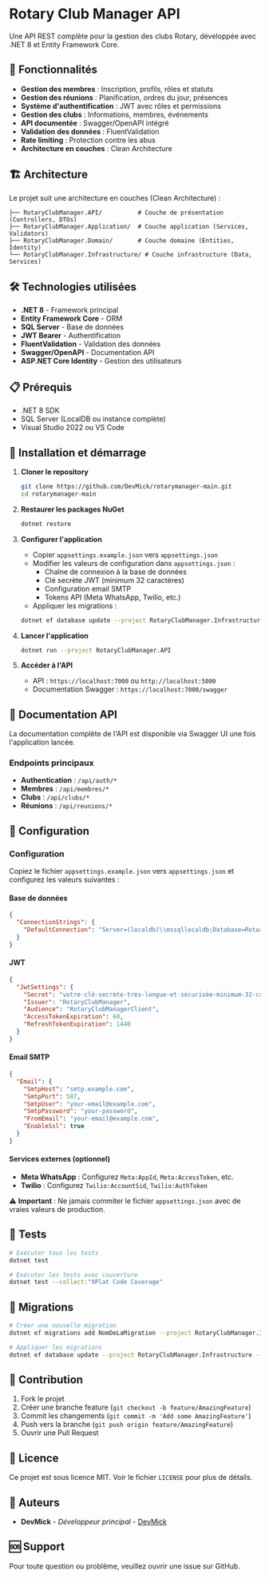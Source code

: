 # Rotary Club Manager API

Une API REST complète pour la gestion des clubs Rotary, développée avec .NET 8 et Entity Framework Core.

## 🚀 Fonctionnalités

- **Gestion des membres** : Inscription, profils, rôles et statuts
- **Gestion des réunions** : Planification, ordres du jour, présences
- **Système d'authentification** : JWT avec rôles et permissions
- **Gestion des clubs** : Informations, membres, événements
- **API documentée** : Swagger/OpenAPI intégré
- **Validation des données** : FluentValidation
- **Rate limiting** : Protection contre les abus
- **Architecture en couches** : Clean Architecture

## 🏗️ Architecture

Le projet suit une architecture en couches (Clean Architecture) :

```
├── RotaryClubManager.API/          # Couche de présentation (Controllers, DTOs)
├── RotaryClubManager.Application/  # Couche application (Services, Validators)
├── RotaryClubManager.Domain/       # Couche domaine (Entities, Identity)
└── RotaryClubManager.Infrastructure/ # Couche infrastructure (Data, Services)
```

## 🛠️ Technologies utilisées

- **.NET 8** - Framework principal
- **Entity Framework Core** - ORM
- **SQL Server** - Base de données
- **JWT Bearer** - Authentification
- **FluentValidation** - Validation des données
- **Swagger/OpenAPI** - Documentation API
- **ASP.NET Core Identity** - Gestion des utilisateurs

## 📋 Prérequis

- .NET 8 SDK
- SQL Server (LocalDB ou instance complète)
- Visual Studio 2022 ou VS Code

## 🚀 Installation et démarrage

1. **Cloner le repository**
   ```bash
   git clone https://github.com/DevMick/rotarymanager-main.git
   cd rotarymanager-main
   ```

2. **Restaurer les packages NuGet**
   ```bash
   dotnet restore
   ```

3. **Configurer l'application**
   - Copier `appsettings.example.json` vers `appsettings.json`
   - Modifier les valeurs de configuration dans `appsettings.json` :
     - Chaîne de connexion à la base de données
     - Clé secrète JWT (minimum 32 caractères)
     - Configuration email SMTP
     - Tokens API (Meta WhatsApp, Twilio, etc.)
   - Appliquer les migrations :
   ```bash
   dotnet ef database update --project RotaryClubManager.Infrastructure --startup-project RotaryClubManager.API
   ```

4. **Lancer l'application**
   ```bash
   dotnet run --project RotaryClubManager.API
   ```

5. **Accéder à l'API**
   - API : `https://localhost:7000` ou `http://localhost:5000`
   - Documentation Swagger : `https://localhost:7000/swagger`

## 📖 Documentation API

La documentation complète de l'API est disponible via Swagger UI une fois l'application lancée.

### Endpoints principaux

- **Authentication** : `/api/auth/*`
- **Membres** : `/api/membres/*`
- **Clubs** : `/api/clubs/*`
- **Réunions** : `/api/reunions/*`

## 🔧 Configuration

### Configuration

Copiez le fichier `appsettings.example.json` vers `appsettings.json` et configurez les valeurs suivantes :

#### Base de données
```json
{
  "ConnectionStrings": {
    "DefaultConnection": "Server=(localdb)\\mssqllocaldb;Database=RotaryClubManagerDb;Trusted_Connection=true;"
  }
}
```

#### JWT
```json
{
  "JwtSettings": {
    "Secret": "votre-clé-secrète-très-longue-et-sécurisée-minimum-32-caractères",
    "Issuer": "RotaryClubManager",
    "Audience": "RotaryClubManagerClient",
    "AccessTokenExpiration": 60,
    "RefreshTokenExpiration": 1440
  }
}
```

#### Email SMTP
```json
{
  "Email": {
    "SmtpHost": "smtp.example.com",
    "SmtpPort": 587,
    "SmtpUser": "your-email@example.com",
    "SmtpPassword": "your-password",
    "FromEmail": "your-email@example.com",
    "EnableSsl": true
  }
}
```

#### Services externes (optionnel)
- **Meta WhatsApp** : Configurez `Meta:AppId`, `Meta:AccessToken`, etc.
- **Twilio** : Configurez `Twilio:AccountSid`, `Twilio:AuthToken`

⚠️ **Important** : Ne jamais commiter le fichier `appsettings.json` avec de vraies valeurs de production.

## 🧪 Tests

```bash
# Exécuter tous les tests
dotnet test

# Exécuter les tests avec couverture
dotnet test --collect:"XPlat Code Coverage"
```

## 📝 Migrations

```bash
# Créer une nouvelle migration
dotnet ef migrations add NomDeLaMigration --project RotaryClubManager.Infrastructure --startup-project RotaryClubManager.API

# Appliquer les migrations
dotnet ef database update --project RotaryClubManager.Infrastructure --startup-project RotaryClubManager.API
```

## 🤝 Contribution

1. Fork le projet
2. Créer une branche feature (`git checkout -b feature/AmazingFeature`)
3. Commit les changements (`git commit -m 'Add some AmazingFeature'`)
4. Push vers la branche (`git push origin feature/AmazingFeature`)
5. Ouvrir une Pull Request

## 📄 Licence

Ce projet est sous licence MIT. Voir le fichier `LICENSE` pour plus de détails.

## 👥 Auteurs

- **DevMick** - *Développeur principal* - [DevMick](https://github.com/DevMick)

## 🆘 Support

Pour toute question ou problème, veuillez ouvrir une issue sur GitHub.
